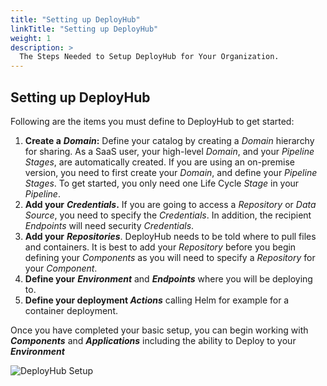 ```yaml
---
title: "Setting up DeployHub"
linkTitle: "Setting up DeployHub"
weight: 1
description: >
  The Steps Needed to Setup DeployHub for Your Organization.
---
```


## Setting up DeployHub

Following are the items you must define to DeployHub to get started:

1. **Create a** _**Domain**_**:** Define your catalog by creating a _Domain_ hierarchy for sharing. As a SaaS user, your high-level _Domain_, and your _Pipeline Stages_, are automatically created. If you are using an on-premise version, you need to first create your _Domain_, and define your _Pipeline Stages_. To get started, you only need one Life Cycle _Stage_ in your _Pipeline_.
2. **Add your** _**Credentials**_**.** If you are going to access a _Repository_ or _Data Source_, you need to specify the _Credentials_. In addition, the recipient _Endpoints_ will need security _Credentials_.
3. **Add your** _**Repositories**_. DeployHub needs to be told where to pull files and containers. It is best to add your _Repository_ before you begin defining your _Components_ as you will need to specify a _Repository_ for your _Component_.
4. **Define your** _**Environment**_ and _**Endpoints**_ where you will be deploying to.
5. **Define your deployment _Actions_** calling Helm for example for a container deployment.

Once you have completed your basic setup, you can begin working with _**Components**_ and _**Applications**_ including the ability to Deploy to your _**Environment**_

![DeployHub Setup](/userguide/setup/DeployHubSetup-Infographics.png)
